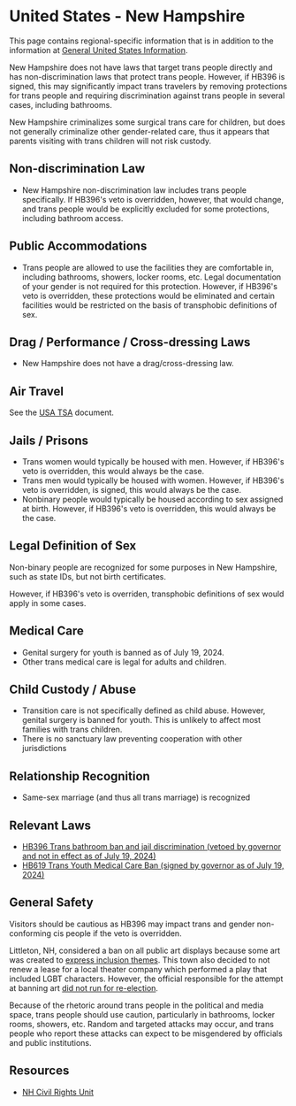 # United States - New Hampshire

This page contains regional-specific information that is in addition to
the information at [General United States
Information](notes/usa-general.md).

New Hampshire does not have laws that target trans people directly and has
non-discrimination laws that protect trans people.  However, if HB396 is
signed, this may significantly impact trans travelers by removing
protections for trans people and requiring discrimination against trans
people in several cases, including bathrooms.

New Hampshire criminalizes some surgical trans care for children, but does
not generally criminalize other gender-related care, thus it appears that
parents visiting with trans children will not risk custody.

## Non-discrimination Law

 * New Hampshire non-discrimination law includes trans people specifically.
   If HB396's veto is overridden, however, that would change, and trans people
   would be explicitly excluded for some protections, including bathroom
   access.

## Public Accommodations

 * Trans people are allowed to use the facilities they are comfortable
   in, including bathrooms, showers, locker rooms, etc.  Legal
   documentation of your gender is not required for this protection.
   However, if HB396's veto is overridden, these protections would be eliminated
   and certain facilities would be restricted on the basis of
   transphobic definitions of sex.

## Drag / Performance / Cross-dressing Laws

 * New Hampshire does not have a drag/cross-dressing law.

## Air Travel

See the [USA TSA](notes/tsa.md) document.

## Jails / Prisons

 * Trans women would typically be housed with men. However, if HB396's
   veto is overridden, this would always be the case.
 * Trans men would typically be housed with women. However, if HB396's
   veto is overridden, is
   signed, this would always be the case.
 * Nonbinary people would typically be housed according to sex
   assigned at birth. However, if HB396's veto is overridden, this would always
   be the case.

## Legal Definition of Sex

Non-binary people are recognized for some purposes in New Hampshire, such as
state IDs, but not birth certificates.

However, if HB396's veto is overriden, transphobic definitions of sex would
apply in some cases.

## Medical Care

 * Genital surgery for youth is banned as of July 19, 2024.
 * Other trans medical care is legal for adults and children.

## Child Custody / Abuse

 * Transition care is not specifically defined as child abuse.
   However, genital surgery is banned for youth. This is unlikely to affect
   most families with trans children.
 * There is no sanctuary law preventing cooperation with other
   jurisdictions
 
## Relationship Recognition

 * Same-sex marriage (and thus all trans marriage) is recognized

## Relevant Laws

 * [HB396 Trans bathroom ban and jail discrimination (vetoed by governor
   and not in effect as of July 19,
   2024)](https://www.gencourt.state.nh.us/bill_status/billinfo.aspx?id=630&inflect=2)
 * [HB619 Trans Youth Medical Care Ban (signed by governor as of July 19, 2024)](https://gencourt.state.nh.us/bill_status/billinfo.aspx?id=71)

## General Safety

Visitors should be cautious as HB396 may impact trans and gender non-conforming
cis people if the veto is overridden.

Littleton, NH, considered a ban on all public art displays because some art
was created to [express inclusion
themes](https://www.cbc.ca/news/world/new-hampshire-town-art-debate-1.7014430).
This town also decided to not renew a lease for a local theater company which
performed a play that included LGBT characters.  However, the official
responsible for the attempt at banning art [did not run for
re-election](https://www.gencourt.state.nh.us/bill_status/billinfo.aspx?id=630&inflect=2).

Because of the rhetoric around trans people in the political and media
space, trans people should use caution, particularly in bathrooms,
locker rooms, showers, etc.  Random and targeted attacks may occur, and
trans people who report these attacks can expect to be misgendered by
officials and public institutions.

## Resources

 * [NH Civil Rights Unit](https://www.doj.nh.gov/civil-rights/index.htm)
